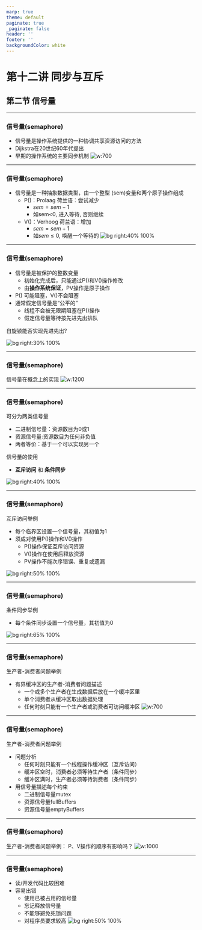 ```yaml
---
marp: true
theme: default
paginate: true
_paginate: false
header: ''
footer: ''
backgroundColor: white
---
```


<!-- theme: gaia -->
<!-- _class: lead -->

# 第十二讲 同步与互斥

## 第二节 信号量

---
### 信号量(semaphore)
- 信号量是操作系统提供的一种协调共享资源访问的方法
- Dijkstra在20世纪60年代提出
- 早期的操作系统的主要同步机制
![w:700](figs/basic-syncmutex.png)

---
### 信号量(semaphore)
- 信号量是一种抽象数据类型，由一个整型 (sem)变量和两个原子操作组成
   - P()：Prolaag 荷兰语：尝试减少
      - $sem = sem - 1$
      - 如sem<0, 进入等待, 否则继续
   - V()：Verhoog 荷兰语：增加
      - $sem = sem + 1$
      - 如$sem \le 0$, 唤醒一个等待的
![bg right:40% 100%](figs/sema-train.png)

---
### 信号量(semaphore)
- 信号量是被保护的整数变量
   - 初始化完成后，只能通过P()和V()操作修改
   - 由**操作系统保证**，PV操作是原子操作
- P() 可能阻塞，V()不会阻塞
- 通常假定信号量是“公平的”
   - 线程不会被无限期阻塞在P()操作
   - 假定信号量等待按先进先出排队

自旋锁能否实现先进先出?

![bg right:30% 100%](figs/sema-train.png)


---
### 信号量(semaphore)
信号量在概念上的实现
![w:1200](figs/semaphore-impl.png)


---
### 信号量(semaphore)
可分为两类信号量
- 二进制信号量：资源数目为0或1
- 资源信号量:资源数目为任何非负值
- 两者等价：基于一个可以实现另一个

信号量的使用
- **互斥访问**  和 **条件同步**

![bg right:40% 100%](figs/sema-train.png)


---
### 信号量(semaphore)
互斥访问举例
- 每个临界区设置一个信号量，其初值为1
- 须成对使用P()操作和V()操作
   -  P()操作保证互斥访问资源
   -  V()操作在使用后释放资源
   -  PV操作不能次序错误、重复或遗漏

![bg right:50% 100%](figs/semaphore-use-1.png)
 


---
### 信号量(semaphore)
条件同步举例
- 每个条件同步设置一个信号量，其初值为0

![bg right:65% 100%](figs/semaphore-use-2.png)



---
### 信号量(semaphore)
生产者-消费者问题举例
- 有界缓冲区的生产者-消费者问题描述
   - 一个或多个生产者在生成数据后放在一个缓冲区里
   - 单个消费者从缓冲区取出数据处理
   - 任何时刻只能有一个生产者或消费者可访问缓冲区
![w:700](figs/semaphore-use-3.png)


---
### 信号量(semaphore)
生产者-消费者问题举例  
- 问题分析
   - 任何时刻只能有一个线程操作缓冲区（互斥访问）
   - 缓冲区空时，消费者必须等待生产者（条件同步）
   - 缓冲区满时，生产者必须等待消费者（条件同步）
- 用信号量描述每个约束
   - 二进制信号量mutex
   - 资源信号量fullBuffers
   - 资源信号量emptyBuffers

---
### 信号量(semaphore)
生产者-消费者问题举例： P、V操作的顺序有影响吗？
![w:1000](figs/semaphore-use-4.png)


---
### 信号量(semaphore)
- 读/开发代码比较困难
- 容易出错
   - 使用已被占用的信号量
   - 忘记释放信号量
   - 不能够避免死锁问题
   - 对程序员要求较高
![bg right:50% 100%](figs/semaphore-use-4.png)